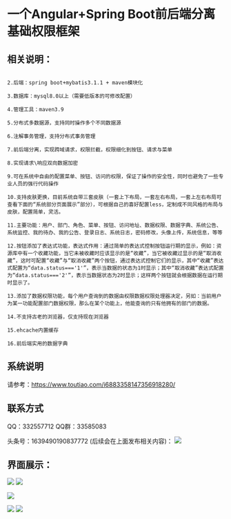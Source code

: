 # 一个Angular+Spring Boot前后端分离基础权限框架

## 相关说明：

```1.前端：angular9+ng-zorro-antd9+less+各种组件

2.后端：spring boot+mybatis3.1.1 + maven模块化

3.数据库：mysql8.0以上（需要低版本的可修改配置）

4.管理工具：maven3.9

5.分布式多数据源，支持同时操作多个不同数据源

6.注解事务管理，支持分布式事务管理

7.前后端分离，实现跨域请求，权限拦截，权限细化到按钮、请求与菜单

8.实现请求\响应双向数据加密

9.可在系统中自由的配置菜单、按钮、访问的权限，保证了操作的安全性，同时也避免了一些专业人员的强行代码操作

10.支持皮肤更换，目前系统自带三套皮肤（一套上下布局，一套左右布局，一套上左右布局可查看下面的“系统部分页面展示”部分），可根据自己的喜好配置less，定制成不同风格的布局与皮肤，配置简单，灵活。

11.主要功能：用户、部门、角色、菜单、按钮、访问地址、数据权限、数据字典、系统公告、系统监控、我的待办、我的公告、登录日志、系统日志，密码修改，头像上传，系统信息，等等

12.按钮添加了表达式功能，表达式作用：通过简单的表达式控制按钮运行期的显示，例如：资源库中有一个收藏功能，当它未被收藏时应该显示的是“收藏”，当它被收藏过显示的是“取消收藏”，这时可配置“收藏”与“取消收藏”两个按钮，通过表达式控制它们的显示，其中“收藏”表达式配置为“data.status==='1'”，表示当数据的状态为1时显示；其中“取消收藏”表达式配置为“data.status==='2'”，表示当数据状态为2时显示；这样两个按钮就会根据数据在运行期时显示了。

13.添加了数据权限功能，每个用户查询到的数据由权限数据权限处理器决定，另如：当前用户为某一功能配置部门数据权限，那么在某个功能上，他能查询的只有他拥有的部门的数据。

14.不支持古老的浏览器，仅支持现在浏览器

15.ehcache内置缓存

16.前后端实用的数据字典
```

## 系统说明
请参考：https://www.toutiao.com/i6883358147356918280/


## 联系方式
QQ：332557712
QQ群：33585083

头条号：1639490190837772
(后续会在上面发布相关内容)：
<img src="http://sf3-ttcdn-tos.pstatp.com/obj/pgc-image/f3eglxkg90qj49.png">


## 界面展示：
<img src="https://img-blog.csdnimg.cn/20200201171910752.png?x-oss-process=image/watermark,type_ZmFuZ3poZW5naGVpdGk,shadow_10,text_aHR0cHM6Ly9ibG9nLmNzZG4ubmV0L3JvdGF0aW5nX3dpbmRtaWxs,size_16,color_FFFFFF,t_70">



<img src="https://img-blog.csdnimg.cn/20200203102853455.png?x-oss-process=image/watermark,type_ZmFuZ3poZW5naGVpdGk,shadow_10,text_aHR0cHM6Ly9ibG9nLmNzZG4ubmV0L3JvdGF0aW5nX3dpbmRtaWxs,size_16,color_FFFFFF,t_70">


<img src="https://img-blog.csdnimg.cn/20200203103006588.png?x-oss-process=image/watermark,type_ZmFuZ3poZW5naGVpdGk,shadow_10,text_aHR0cHM6Ly9ibG9nLmNzZG4ubmV0L3JvdGF0aW5nX3dpbmRtaWxs,size_16,color_FFFFFF,t_70
">

<img src="https://img-blog.csdnimg.cn/20200203111007786.png?x-oss-process=image/watermark,type_ZmFuZ3poZW5naGVpdGk,shadow_10,text_aHR0cHM6Ly9ibG9nLmNzZG4ubmV0L3JvdGF0aW5nX3dpbmRtaWxs,size_16,color_FFFFFF,t_70">

<img src="https://img-blog.csdnimg.cn/20200203111403695.png?x-oss-process=image/watermark,type_ZmFuZ3poZW5naGVpdGk,shadow_10,text_aHR0cHM6Ly9ibG9nLmNzZG4ubmV0L3JvdGF0aW5nX3dpbmRtaWxs,size_16,color_FFFFFF,t_70">

